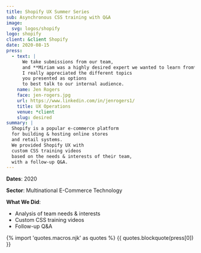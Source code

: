 ```yaml
---
title: Shopify UX Summer Series
sub: Asynchronous CSS training with Q&A
image:
  svg: logos/shopify
logo: shopify
client: &client Shopify
date: 2020-08-15
press:
  - text: |
      We take submissions from our team,
      and **Miriam was a highly desired expert we wanted to learn from**!
      I really appreciated the different topics
      you presented as options
      to best talk to our internal audience.
    name: Jen Rogers
    face: jen-rogers.jpg
    url: https://www.linkedin.com/in/jenrogers1/
    title: UX Operations
    venue: *client
    slug: desired
summary: |
  Shopify is a popular e-commerce platform
  for building & hosting online stores
  and retail systems.
  We provided Shopify UX with
  custom CSS training videos
  based on the needs & interests of their team,
  with a follow-up Q&A.
---
```


**Dates**: 2020

**Sector**: Multinational E-Commerce Technology

**What We Did**:
  - Analysis of team needs & interests
  - Custom CSS training videos
  - Follow-up Q&A



{% import 'quotes.macros.njk' as quotes %}
{{ quotes.blockquote(press[0]) }}
